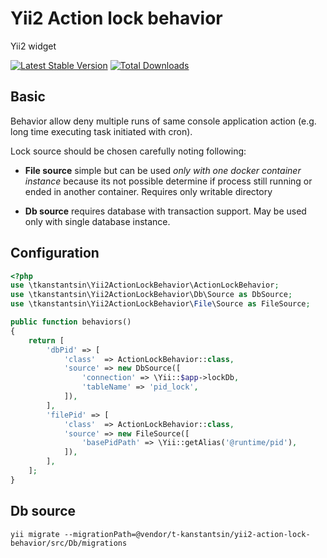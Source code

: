 # Yii2 Action lock behavior

Yii2 widget

[![Latest Stable Version](https://poser.pugx.org/t-kanstantsin/yii2-action-lock-behavior/v/stable.png)](https://packagist.org/packages/t-kanstantsin/yii2-action-lock-behavior)
[![Total Downloads](https://poser.pugx.org/t-kanstantsin/yii2-action-lock-behavior/downloads.png)](https://packagist.org/packages/t-kanstantsin/yii2-action-lock-behavior)

## Basic

Behavior allow deny multiple runs of same console application action (e.g. long time executing task initiated with cron).

Lock source should be chosen carefully noting following:

- __File source__ simple but can be used _only with one docker container instance_ because its not possible determine if process still running or ended in another container. Requires only writable directory

- __Db source__ requires database with transaction support. May be used only with single database instance.


## Configuration

```php
<?php
use \tkanstantsin\Yii2ActionLockBehavior\ActionLockBehavior;
use \tkanstantsin\Yii2ActionLockBehavior\Db\Source as DbSource;
use \tkanstantsin\Yii2ActionLockBehavior\File\Source as FileSource;

public function behaviors()
{
    return [
        'dbPid' => [
            'class'  => ActionLockBehavior::class,
            'source' => new DbSource([
                'connection' => \Yii::$app->lockDb,
                'tableName' => 'pid_lock',
            ]),
        ],
        'filePid' => [
            'class'  => ActionLockBehavior::class,
            'source' => new FileSource([
                'basePidPath' => \Yii::getAlias('@runtime/pid'),
            ]),
        ],
    ];
}
```


## Db source

```
yii migrate --migrationPath=@vendor/t-kanstantsin/yii2-action-lock-behavior/src/Db/migrations
```
